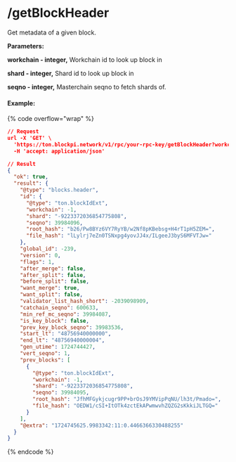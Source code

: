 # /getBlockHeader

Get metadata of a given block.



**Parameters:**

**workchain - integer,** Workchain id to look up block in

**shard - integer,** Shard id to look up block in

**seqno - integer,** Masterchain seqno to fetch shards of.

#### Example:

{% code overflow="wrap" %}
```json
// Request
url -X 'GET' \
  'https://ton.blockpi.network/v1/rpc/your-rpc-key/getBlockHeader?workchain=-1&shard=8000000000000000&seqno=39984096&count=40' \
  -H 'accept: application/json'

// Result
{
  "ok": true,
  "result": {
    "@type": "blocks.header",
    "id": {
      "@type": "ton.blockIdExt",
      "workchain": -1,
      "shard": "-9223372036854775808",
      "seqno": 39984096,
      "root_hash": "b26/Pw8BYz6VY7RyYB/w2Nf8pKBebsg+H4rT1pH5ZEM=",
      "file_hash": "lLylrj7eZn0TSNxpg4yovJJ4x/ILgeeJ3byS6MFVTJw="
    },
    "global_id": -239,
    "version": 0,
    "flags": 1,
    "after_merge": false,
    "after_split": false,
    "before_split": false,
    "want_merge": true,
    "want_split": false,
    "validator_list_hash_short": -2039098909,
    "catchain_seqno": 600633,
    "min_ref_mc_seqno": 39984087,
    "is_key_block": false,
    "prev_key_block_seqno": 39983536,
    "start_lt": "48756940000000",
    "end_lt": "48756940000004",
    "gen_utime": 1724744427,
    "vert_seqno": 1,
    "prev_blocks": [
      {
        "@type": "ton.blockIdExt",
        "workchain": -1,
        "shard": "-9223372036854775808",
        "seqno": 39984095,
        "root_hash": "JfhMFGykjcugr9PP+brOsJ9YMVipPqNU/lh3t/Pmado=",
        "file_hash": "OEDW1/cSI+ItOTk4zctEkAPwmwvhZQZG2sKkkiJLTGQ="
      }
    ],
    "@extra": "1724745625.9983342:11:0.4466366330488255"
  }
}
```
{% endcode %}
